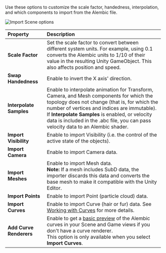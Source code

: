 
Use these options to customize the scale factor, handedness, interpolation, and which components to import from the Alembic file.

![Import Scene options](images/abc_import_options_A.png)

| Property | Description |
|:---|:---|
| __Scale Factor__ | Set the scale factor to convert between different system units. For example, using 0.1 converts the Alembic units to 1/10 of their value in the resulting Unity GameObject. This also affects position and speed. |
| __Swap Handedness__ | Enable to invert the X axis' direction. |
| __Interpolate Samples__ | Enable to interpolate animation for Transform, Camera, and Mesh components for which the topology does not change (that is, for which the number of vertices and indices are immutable).<br/>If **Interpolate Samples** is enabled, or velocity data is included in the .abc file, you can pass velocity data to an Alembic shader. |
| __Import Visibility__ | Enable to import Visibility (i.e. the control of the active state of the objects). |
| __Import Camera__ | Enable to import Camera data. |
| __Import Meshes__ | Enable to import Mesh data.<br />**Note:** If a mesh includes SubD data, the importer discards this data and converts the base mesh to make it compatible with the Unity Editor. |
| __Import Points__ | Enable to import Point (particle cloud) data. |
| __Import Curves__ | Enable to import Curve (hair or fur) data. See [Working with Curves](curves.md) for more details. |
| __Add Curve Renderers__ | Enable to get a [basic preview](curves.md#rendering-alembic-curves) of the Alembic curves in your Scene and Game views if you don't have a curve renderer.<br />This option is only available when you select __Import Curves__. |

